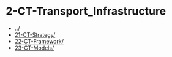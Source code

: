 # 2-CT-Transport_Infrastructure 

* [../](..)
* [21-CT-Strategy/](21-CT-Strategy)
* [22-CT-Framework/](22-CT-Framework)
* [23-CT-Models/](23-CT-Models)
